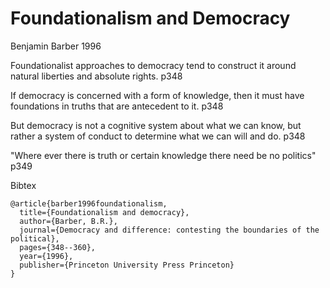 Foundationalism and Democracy
=============================

Benjamin Barber 1996

Foundationalist approaches to democracy tend to construct it around natural liberties and absolute rights. p348

If democracy is concerned with a form of knowledge, then it must have foundations in truths that are antecedent to it. p348

But democracy is not a cognitive system about what we can know, but rather a system of conduct to determine what we can will and do. p348

"Where ever there is truth or certain knowledge there need be no politics" p349


Bibtex

	@article{barber1996foundationalism,
	  title={Foundationalism and democracy},
	  author={Barber, B.R.},
	  journal={Democracy and difference: contesting the boundaries of the political},
	  pages={348--360},
	  year={1996},
	  publisher={Princeton University Press Princeton}
	}
